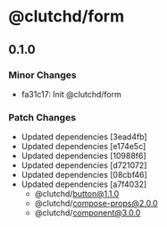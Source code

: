 # @clutchd/form

## 0.1.0

### Minor Changes

- fa31c17: Init @clutchd/form

### Patch Changes

- Updated dependencies [3ead4fb]
- Updated dependencies [e174e5c]
- Updated dependencies [10988f6]
- Updated dependencies [d721072]
- Updated dependencies [08cbf46]
- Updated dependencies [a7f4032]
  - @clutchd/button@1.1.0
  - @clutchd/compose-props@2.0.0
  - @clutchd/component@3.0.0
